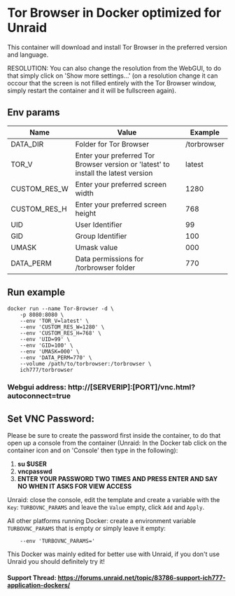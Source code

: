 # Tor Browser in Docker optimized for Unraid
This container will download and install Tor Browser in the preferred version and language.

RESOLUTION: You can also change the resolution from the WebGUI, to do that simply click on 'Show more settings...' (on a resolution change it can occour that the screen is not filled entirely with the Tor Browser window, simply restart the container and it will be fullscreen again).

## Env params
| Name | Value | Example |
| --- | --- | --- |
| DATA_DIR | Folder for Tor Browser | /torbrowser |
| TOR_V | Enter your preferred Tor Browser version or 'latest' to install the latest version | latest |
| CUSTOM_RES_W | Enter your preferred screen width | 1280 |
| CUSTOM_RES_H | Enter your preferred screen height | 768 |
| UID | User Identifier | 99 |
| GID | Group Identifier | 100 |
| UMASK | Umask value | 000 |
| DATA_PERM | Data permissions for /torbrowser folder | 770 |

## Run example
```
docker run --name Tor-Browser -d \
	-p 8080:8080 \
	--env 'TOR_V=latest' \
	--env 'CUSTOM_RES_W=1280' \
	--env 'CUSTOM_RES_H=768' \
	--env 'UID=99' \
	--env 'GID=100' \
	--env 'UMASK=000' \
	--env 'DATA_PERM=770' \
	--volume /path/to/torbrowser:/torbrowser \
	ich777/torbrowser
```
### Webgui address: http://[SERVERIP]:[PORT]/vnc.html?autoconnect=true

## Set VNC Password:
 Please be sure to create the password first inside the container, to do that open up a console from the container (Unraid: In the Docker tab click on the container icon and on 'Console' then type in the following):

1) **su $USER**
2) **vncpasswd**
3) **ENTER YOUR PASSWORD TWO TIMES AND PRESS ENTER AND SAY NO WHEN IT ASKS FOR VIEW ACCESS**

Unraid: close the console, edit the template and create a variable with the `Key`: `TURBOVNC_PARAMS` and leave the `Value` empty, click `Add` and `Apply`.

All other platforms running Docker: create a environment variable `TURBOVNC_PARAMS` that is empty or simply leave it empty:
```
    --env 'TURBOVNC_PARAMS='
```

This Docker was mainly edited for better use with Unraid, if you don't use Unraid you should definitely try it!

#### Support Thread: https://forums.unraid.net/topic/83786-support-ich777-application-dockers/
